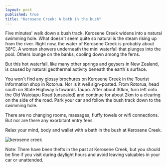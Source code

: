 ```yaml
---
layout: post
published: true
title: "Kerosene Creek: A bath in the bush"
---
```




Five minutes' walk down a bush track, Kerosene Creek widens into a natural swimming hole. What doesn't seem quite so natural is the steam rising up from the river. Right now, the water of Kerosene Creek is probably about 38°C. A woman showers underneath the mini waterfall that plunges into the pool. Others lounge on the banks, cooling down among the ferns.

But this hot waterfall, like many other springs and geysers in New Zealand, is caused by natural geothermal activity beneath the earth´s surface.

You won´t find any glossy brochures on Kerosene Creek in the Tourist Information shop in Rotorua. Nor is it well sign-posted. From Rotorua, head south on State Highway 5 towards Taupo. After about 30km, turn left onto the Old Waiotapu Road (unsealed) and continue for about 2km to a clearing on the side of the road. Park your car and follow the bush track down to the swimming hole.

There are no changing rooms, massages, fluffy towels or wifi connections. But nor are there any exorbitant entry fees.

Relax your mind, body and wallet with a bath in the bush at Kerosene Creek. 

![kerosene creek]({{site.baseurl}}/media/kerosene%20creek.jpg)

Note: There have been thefts in the past at Kerosene Creek, but you should be fine if you visit during daylight hours and avoid leaving valuables in your car or unattended.
